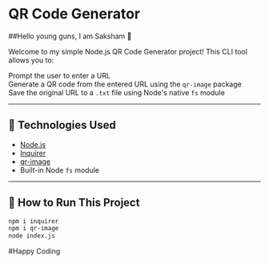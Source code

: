 # QR Code Generator

##Hello young guns, I am Saksham 👋

Welcome to my simple Node.js QR Code Generator project! This CLI tool allows you to:

Prompt the user to enter a URL  
 Generate a QR code from the entered URL using the `qr-image` package  
 Save the original URL to a `.txt` file using Node's native `fs` module  

---

## 🔧 Technologies Used

- [Node.js](https://nodejs.org/)
- [Inquirer](https://www.npmjs.com/package/inquirer)
- [qr-image](https://www.npmjs.com/package/qr-image)
- Built-in Node `fs` module

---

## 🚀 How to Run This Project
```bash
npm i inquirer
npm i qr-image
node index.js
```

#Happy Coding
